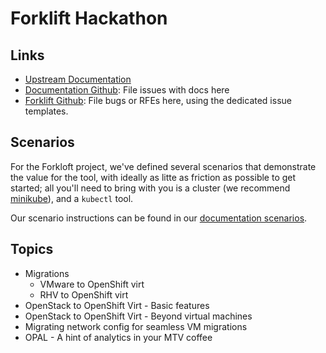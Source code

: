 # Forklift Hackathon

## Links

* [Upstream Documentation](https://forklift-docs.konveyor.io)
* [Documentation Github](https://github.com/konveyor/forklift-documentation): File issues with docs here
* [Forklift Github](https://github.com/konveyor/forklift): File bugs or RFEs here,
using the dedicated issue templates.

## Scenarios

For the Forkloft project, we've defined several scenarios that demonstrate the value
for the tool, with ideally as litte as friction as possible to get started;
all you'll need to bring with you is a cluster (we recommend [minikube](https://minikube.sigs.k8s.io/docs/)),
and a `kubectl` tool.

Our scenario instructions can be found in our [documentation scenarios](#).

## Topics

* Migrations
  - VMware to OpenShift virt
  - RHV to OpenShift virt
* OpenStack to OpenShift Virt - Basic features 
* OpenStack to OpenShift Virt - Beyond virtual machines
* Migrating network config for seamless VM migrations
* OPAL - A hint of analytics in your MTV coffee
